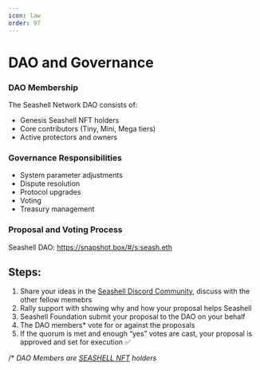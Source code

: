 ```yaml
---
icon: law
order: 97
---
```



# DAO and Governance

### DAO Membership

The Seashell Network DAO consists of:

- Genesis Seashell NFT holders
- Core contributors (Tiny, Mini, Mega tiers)
- Active protectors and owners

### Governance Responsibilities

- System parameter adjustments  
- Dispute resolution  
- Protocol upgrades  
- Voting  
- Treasury management  

### Proposal and Voting Process

Seashell DAO: https://snapshot.box/#/s:seash.eth

## Steps:
1. Share your ideas in the [Seashell Discord Community](https://discord.gg/hH5a8hmXhm), discuss with the other fellow memebrs 
2. Rally support with showing why and how your proposal helps Seashell
3. Seashell Foundation submit your proposal to the DAO on your behalf
4. The DAO members* vote for or against the proposals 
5. If the quorum is met and enough “yes” votes are cast, your proposal is approved and set for execution ✅

/* *DAO Members are [SEASHELL NFT](https://opensea.io/collection/seashellnetwork) holders*
